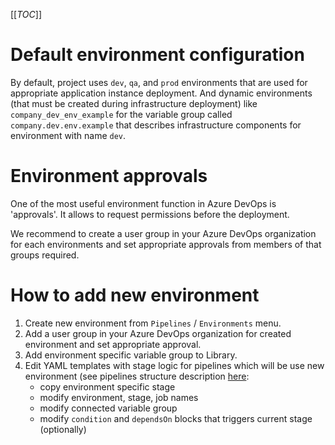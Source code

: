 [[_TOC_]]

# Default environment configuration

By default, project uses `dev`, `qa`, and `prod` environments that are used for appropriate application instance deployment. And dynamic environments (that must be created during infrastructure deployment) like `company_dev_env_example` for the variable group called `company.dev.env.example` that describes infrastructure components for environment with name `dev`.

# Environment approvals

One of the most useful environment function in Azure DevOps is 'approvals'. It allows to request permissions before the deployment.

We recommend to create a user group in your Azure DevOps organization for each environments and set appropriate approvals from members of that groups required.

# How to add new environment

1. Create new environment from `Pipelines` / `Environments` menu.
2. Add a user group in your Azure DevOps organization for created environment and set appropriate approval.
3. Add environment specific variable group to Library.
4. Edit YAML templates with stage logic for pipelines which will be use new environment (see pipelines structure description [here](./Pipelines):
   - copy environment specific stage
   - modify environment, stage, job names
   - modify connected variable group
   - modify `condition` and `dependsOn` blocks that triggers current stage (optionally)